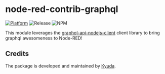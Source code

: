 # node-red-contrib-graphql

[![Platform](https://img.shields.io/badge/platform-Node--RED-red)](https://nodered.org)
![Release](https://img.shields.io/npm/v/@kyuda/node-red-contrib-graphql.svg)
![NPM](https://img.shields.io/npm/dm/@kyuda/node-red-contrib-graphql.svg)

This module leverages the [graphql-api-nodejs-client](https://github.com/graphqlapis/graphql-api-nodejs-client) client library to bring graphql awesomeness to Node-RED!

## Credits

The package is developed and maintained by [Kyuda](https://www.kyuda.io/).